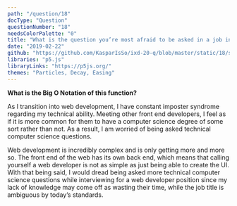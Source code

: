 ```yaml
---
path: "/question/18"
docType: "Question"
questionNumber: "18"
needsColorPalette: "0"
title: "What is the question you’re most afraid to be asked in a job interview? How could you answer that question in a way that is authentic?"
date: "2019-02-22"
github: "https://github.com/KasparIsSo/ixd-20-q/blob/master/static/18/sketch.js"
libraries: "p5.js"
libraryLinks: "https://p5js.org/"
themes: "Particles, Decay, Easing"
---
```


**What is the Big O Notation of this function?**

As I transition into web development, I have constant imposter syndrome regarding my technical ability. Meeting other front end developers, I feel as if it is more common for them to have a computer science degree of some sort rather than not. As a result, I am worried of being asked technical computer science questions.

Web development is incredibly complex and is only getting more and more so. The front end of the web has its own back end, which means that calling yourself a web developer is not as simple as just being able to create the UI. With that being said, I would dread being asked more technical computer science questions while interviewing for a web developer position since my lack of knowledge may come off as wasting their time, while the job title is ambiguous by today’s standards.
